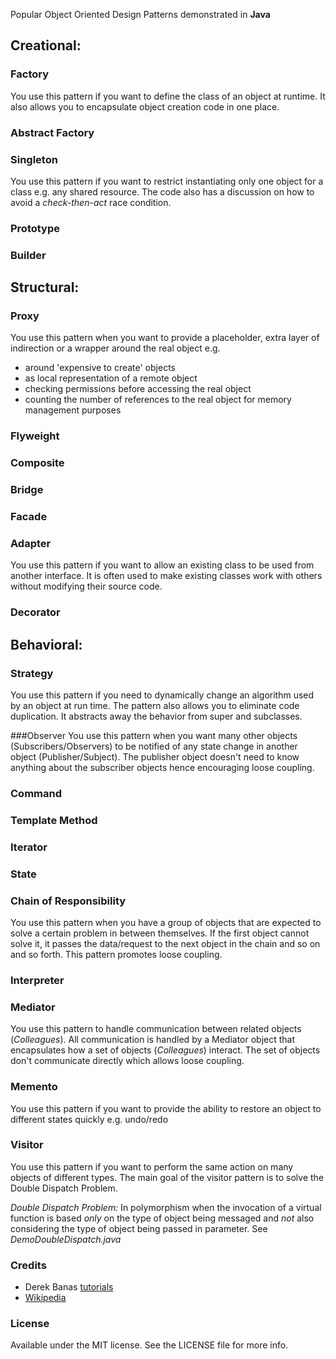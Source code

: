 Popular Object Oriented Design Patterns demonstrated in **Java**

## Creational:

### Factory
You use this pattern if you want to define the class of an object at runtime. It also allows you to encapsulate object creation code in one place.

### Abstract Factory

### Singleton
You use this pattern if you want to restrict instantiating only one object for a class e.g. any shared resource. The code also has a discussion on how to avoid a *check-then-act* race condition.

### Prototype

### Builder

## Structural:

### Proxy
You use this pattern when you want to provide a placeholder, extra layer of indirection or a wrapper around the real object e.g. 

- around 'expensive to create' objects
- as local representation of a remote object
- checking permissions before accessing the real object
- counting the number of references to the real object for memory management purposes

### Flyweight

### Composite

### Bridge

### Facade

### Adapter
You use this pattern if you want to allow an existing class to be used from another interface. It is often used to make existing classes work with others without modifying their source code.

### Decorator

## Behavioral:

### Strategy
You use this pattern if you need to dynamically change an algorithm used by an object at run time. The pattern also allows you to eliminate code duplication. It abstracts away the behavior from super and subclasses.

###Observer
You use this pattern when you want many other objects (Subscribers/Observers) to be notified of any state change in another object (Publisher/Subject). The publisher object doesn't need to know anything about the subscriber objects hence encouraging loose coupling.

### Command

### Template Method

### Iterator

### State

### Chain of Responsibility
You use this pattern when you have a group of objects that are expected to solve a certain problem in between themselves. If the first object cannot solve it, it passes the data/request to the next object in the chain and so on and so forth. This pattern promotes loose coupling. 

### Interpreter

### Mediator
You use this pattern to handle communication between related objects (*Colleagues*). All communication is handled by a Mediator object that encapsulates how a set of objects (*Colleagues*) interact. The set of objects don't communicate directly which allows loose coupling.

### Memento
You use this pattern if you want to provide the ability to restore an object to different states quickly e.g. undo/redo

### Visitor
You use this pattern if you want to perform the same action on many objects of different types. The main goal of the visitor pattern is to solve the Double Dispatch Problem. 

*Double Dispatch Problem:* In polymorphism when the invocation of a virtual function is based *only* on the type of object being messaged and *not* also considering the type of object being passed in parameter. See *DemoDoubleDispatch.java*

### Credits
* Derek Banas [tutorials](https://www.youtube.com/playlist?list=PLF206E906175C7E07) 
* [Wikipedia](https://en.wikipedia.org/wiki/Design_Patterns)

### License
Available under the MIT license. See the LICENSE file for more info.


